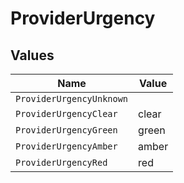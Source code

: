 # ProviderUrgency


## Values

| Name                     | Value                    |
| ------------------------ | ------------------------ |
| `ProviderUrgencyUnknown` |                          |
| `ProviderUrgencyClear`   | clear                    |
| `ProviderUrgencyGreen`   | green                    |
| `ProviderUrgencyAmber`   | amber                    |
| `ProviderUrgencyRed`     | red                      |